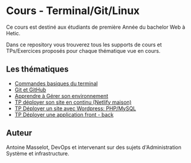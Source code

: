 # Cours - Terminal/Git/Linux

Ce cours est destiné aux étudiants de première Année du bachelor Web à Hetic.

Dans ce repository vous trouverez tous les supports de cours et TPs/Exercices proposés pour chaque thématique vue en cours.

## Les thématiques

- [Commandes basiques du terminal](./commandes-basiques)
- [Git et GitHub](./git)
- [Apprendre à Gérer son environnement](./linux/manage-environment.md)
- [TP déployer son site en continu (Netlify maison)](./linux/tp-deploy.md)
- [TP Déployer un site avec Wordpress: PHP/MySQL](./linux/tp-deploy-wordpress.md)
- [TP Déployer une application front - back](./linux/tp-holidays)

## Auteur

Antoine Masselot, DevOps et intervenant sur des sujets d'Administration Système et infrastructure.